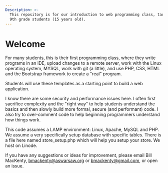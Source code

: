 ```yaml
---
Description: >-
  This repository is for our introduction to web programming class, targeted for
  9th grade students (15 years old).
---
```


# Welcome

For many students, this is their first programming class, where they write programs in an IDE, upload changes to a remote server, work with the Linux operating system, MYSQL, work with git \(a little\), and use PHP, CSS, HTML and the Bootstrap framework to create a "real" program.  
  
Students will use these templates as a starting point to build a web application. 

I know there are some security and performance issues here. I often first sacrifice complexity and the "right way" to help students understand the basics and then slowly build more formal, secure \(and performant\) code. I also try to over-comment code to help beginning programmers understand how things work.

This code assumes a LAMP environment: Linux, Apache, MySQL and PHP. We assume a very specifically setup database with specific tables. There is a file here named store_setup.php which will help you setup your store. We host on Linode.

If you have any suggestions or ideas for improvement, please email Bill MacKenty, bmackenty@aswarsaw.org or bmackenty@gmail.com, or open an issue.  
  




